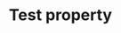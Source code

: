 ---
title: "Test property"
description: "This is the description of the test property."
category: css
keywords: a, b, c
last_test_date: "2023-12-31"
test_url: "/tests/template.html"
test_results_url: "https://app.emailonacid.com/app/acidtest/uz6yTbAfykA362dvPZZKX81wEhGuUm4uJekIk2NKacALI/list"
stats: {
    apple-mail: {
        macos: {
            "15":"u"
        },
        ios: {
            "15":"u"
        }
    },
    gmail: {
        desktop-webmail: {
            "2023-01":"u"
        },
        ios: {
            "2023-01":"u"
        },
        android: {
            "2023-01":"u"
        },
        mobile-webmail: {
            "2023-01":"u"
        }
    },
    orange: {
        desktop-webmail: {
            "2023-01":"u"
        },
        ios: {
            "2023-01":"u"
        },
        android: {
            "2023-01":"u"
        }
    },
    outlook: {
        windows: {
            "2007":"u",
            "2010":"u",
            "2013":"u",
            "2016":"u",
            "2019":"u"
        },
        windows-mail: {
            "2023-01":"u"
        },
        macos: {
            "16.56":"u"
        },
        outlook-com: {
            "2023-01":"u"
        },
        ios: {
            "2023-01":"u"
        },
        android: {
            "2023-01":"u"
        }
    },
    samsung-email: {
        android: {
            "6.0":"u"
        }
    },
    sfr: {
        desktop-webmail: {
            "2023-01":"u"
        },
        ios: {
            "2023-01":"u"
        },
        android: {
            "2023-01":"u"
        }
    },
    thunderbird: {
        macos: {
            "78.14":"u"
        }
    },
    aol: {
        desktop-webmail: {
            "2023-01":"u"
        },
        ios: {
            "2023-01":"u"
        },
        android: {
            "2023-01":"u"
        }
    },
    yahoo: {
        desktop-webmail: {
            "2023-01":"u"
        },
        ios: {
            "2023-01":"u"
        },
        android: {
            "2023-01":"u"
        }
    },
    protonmail: {
        desktop-webmail: {
            "2023-01":"u"
        },
        ios: {
            "2023-01":"u"
        },
        android: {
            "2023-01":"u"
        }
    },
    hey: {
        desktop-webmail: {
            "2023-01":"u"
        }
    },
    mail-ru: {
        desktop-webmail: {
            "2023-01":"u"
        }
    },
    fastmail: {
        desktop-webmail: {
            "2023-01": "u"
        }
    },
    laposte: {
        desktop-webmail: {
            "2023-01": "u"
        }
    },
    free-fr: {
        desktop-webmail: {
            "2023-01": "u"
        }
    },
    t-online-de: {
        desktop-webmail: {
            "2023-01": "u"
        }
    },
    gmx: {
        desktop-webmail: {
            "2021-12": "u"
        },
        ios: {
            "2021-12": "u"
        },
        android: {
            "2021-12": "u"
        }
    },
    web-de: {
        desktop-webmail: {
            "2021-12": "u"
        },
        ios: {
            "2021-12": "u"
        },
        android: {
            "2021-12": "u"
        }
    },
    ionos-1and1: {
        desktop-webmail: {
            "2021-12": "u"
        },
        android: {
            "2021-12": "u"
        }
    }
}
notes: "This is a global note."
notes_by_num: {
    "1": "Partial. Fixed attachment is not supported.",
    "2": "Partial. Slash syntax values are not supported.",
    "3": "Partial. Values containing background images are not supported.",
    "4": "Buggy. For slash syntax values, it removes the slash character, making the value invalid.",
    "5": "Partial. Seems to only support background colors."
}
links: {
    "Can I use: @font-face Web fonts":"https://www.caniuse.com/#feat=fontface",
    "MDN: @font-face":"https://developer.mozilla.org/en-US/docs/Web/CSS/@font-face"
}
---